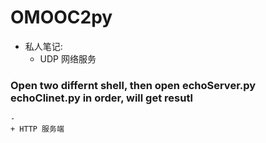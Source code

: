 # OMOOC2py


- 私人笔记:
    + UDP 网络服务
### Open two differnt shell, then open echoServer.py echoClinet.py in order, will get resutl

    -  
    + HTTP 服务端
